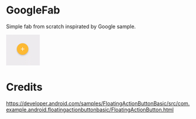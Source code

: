 # GoogleFab
Simple fab from scratch inspirated by Google sample.

![Demo](images/google_fab.gif)

# Credits
https://developer.android.com/samples/FloatingActionButtonBasic/src/com.example.android.floatingactionbuttonbasic/FloatingActionButton.html
